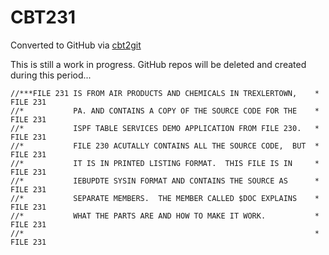 # CBT231
Converted to GitHub via [cbt2git](https://github.com/wizardofzos/cbt2git)

This is still a work in progress. GitHub repos will be deleted and created during this period...

```
//***FILE 231 IS FROM AIR PRODUCTS AND CHEMICALS IN TREXLERTOWN,    *   FILE 231
//*           PA. AND CONTAINS A COPY OF THE SOURCE CODE FOR THE    *   FILE 231
//*           ISPF TABLE SERVICES DEMO APPLICATION FROM FILE 230.   *   FILE 231
//*           FILE 230 ACUTALLY CONTAINS ALL THE SOURCE CODE,  BUT  *   FILE 231
//*           IT IS IN PRINTED LISTING FORMAT.  THIS FILE IS IN     *   FILE 231
//*           IEBUPDTE SYSIN FORMAT AND CONTAINS THE SOURCE AS      *   FILE 231
//*           SEPARATE MEMBERS.  THE MEMBER CALLED $DOC EXPLAINS    *   FILE 231
//*           WHAT THE PARTS ARE AND HOW TO MAKE IT WORK.           *   FILE 231
//*                                                                 *   FILE 231
```
